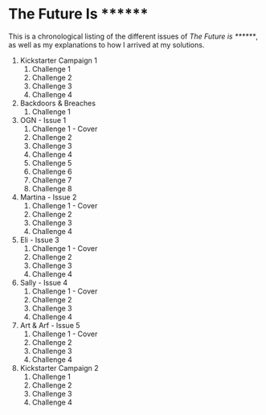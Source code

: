 # The Future Is ******

This is a chronological listing of the different issues of _The Future is ******_, as well as my explanations to how I arrived at my solutions.

1. Kickstarter Campaign 1
   1. Challenge 1
   2. Challenge 2
   3. Challenge 3
   4. Challenge 4
2. Backdoors & Breaches
   1. Challenge 1
3. OGN - Issue 1
   1. Challenge 1 - Cover
   2. Challenge 2
   3. Challenge 3
   4. Challenge 4
   5. Challenge 5
   6. Challenge 6
   7. Challenge 7
   8. Challenge 8
4. Martina - Issue 2
   1. Challenge 1 - Cover
   2. Challenge 2
   3. Challenge 3
   4. Challenge 4
5. Eli - Issue 3
   1. Challenge 1 - Cover
   2. Challenge 2
   3. Challenge 3
   4. Challenge 4
6. Sally - Issue 4
   1. Challenge 1 - Cover
   2. Challenge 2
   3. Challenge 3
   4. Challenge 4
7. Art & Arf - Issue 5
   1. Challenge 1 - Cover
   2. Challenge 2
   3. Challenge 3
   4. Challenge 4
8. Kickstarter Campaign 2
   1. Challenge 1
   2. Challenge 2
   3. Challenge 3
   4. Challenge 4

